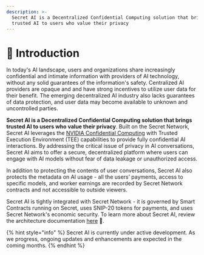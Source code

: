 ```yaml
---
description: >-
  Secret AI is a Decentralized Confidential Computing solution that brings
  trusted AI to users who value their privacy
---
```


# 🤝 Introduction

In today's AI landscape, users and organizations share increasingly confidential and intimate information with providers of AI technology, without any solid guarantees of the information's safety. Centralized AI providers are opaque and and have strong incentives to utilize user data for their benefit. The emerging decentralized AI industry also lacks guarantees of data protection, and user data may become available to unknown and uncontrolled parties.

**Secret AI is a Decentralized Confidential Computing solution that brings trusted AI to users who value their privacy**. Built on the Secret Network, Secret AI leverages the [NVIDIA Confidential Computing](https://www.nvidia.com/en-us/data-center/solutions/confidential-computing/) with Trusted Execution Environment (TEE) capabilities to provide fully confidential AI interactions. By addressing the critical issue of privacy in AI conversations, Secret AI aims to offer a secure, decentralized platform where users can engage with AI models without fear of data leakage or unauthorized access.

In addition to protecting the contents of user conversations, Secret AI also protects the metadata on AI usage - all the users’ payments, access to specific models, and worker earnings are recorded by Secret Network contracts and not accessible to outside viewers.

Secret AI is tightly integrated with Secret Network - it is governed by Smart Contracts running on Secret, uses SNIP-20 tokens for payments, and uses Secret Network's economic security. To learn more about Secret AI, review the architecture documentation [here](https://docs.scrt.network/secret-network-documentation/claive-ai/architecture) :rocket:.

{% hint style="info" %}
Secret AI is currently under active development. As we progress, ongoing updates and enhancements are expected in the coming months.
{% endhint %}
